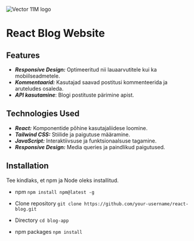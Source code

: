 ![Vector 11M logo](https://github.com/Martenelias/Small-projects/assets/124877606/b4005eff-cfa4-4bae-b81a-2d6f8f390906) 

# React Blog Website

## Features 
- ***Responsive Design:*** Optimeeritud nii lauaarvutitele kui ka mobiilseadmetele. 
- ***Kommentaarid:*** Kasutajad saavad postitusi kommenteerida ja aruteludes osaleda.
- ***API kasutamine***: Blogi postituste pärimine apist.

## Technologies Used
- ***React:*** Komponentide põhine kasutajaliidese loomine.
- ***Tailwind CSS:*** Stiilide ja paigutuse määramine.
- ***JavaScript:*** Interaktiivsuse ja funktsionaalsuse tagamine.
- ***Responsive Design:*** Media queries ja paindlikud paigutused.

## Installation 
Tee kindlaks, et npm ja Node oleks installitud.  

- npm 
`npm install npm@latest -g`  

- Clone repository 
`git clone https://github.com/your-username/react-blog.git` 

- Directory 
`cd blog-app` 

- npm packages 
`npm install`
